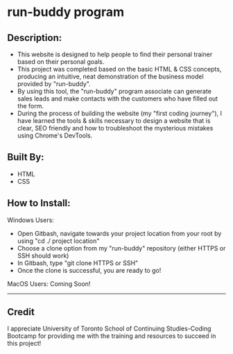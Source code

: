 # run-buddy program

## Description:

* This website is designed to help people to find their personal trainer based on their personal goals. 
* This project was completed based on the basic HTML & CSS concepts, producing an intuitive, neat demonstration of the business model provided by "run-buddy".
* By using this tool, the "run-buddy" program associate can generate sales leads and make contacts with the customers who have filled out the form.
* During the process of building the website (my "first coding journey"), I have learned the tools & skills necessary to design a website that is clear, SEO friendly and how to troubleshoot the mysterious mistakes using Chrome's DevTools.

## Built By:
* HTML
* CSS

## How to Install:

Windows Users: 
* Open Gitbash, navigate towards your project location from your root by using "cd ./ project location"
* Choose a clone option from my "run-buddy" repository (either HTTPS or SSH should work)
* In Gitbash, type "git clone HTTPS or SSH"
* Once the clone is successful, you are ready to go!

MacOS Users:
Coming Soon!

---

## Credit

I appreciate University of Toronto School of Continuing Studies-Coding Bootcamp for providing me with the training and resources to succeed in this project!

